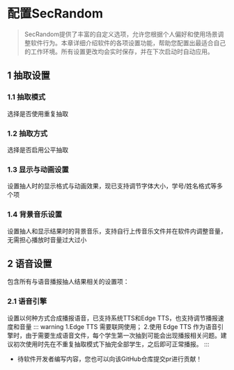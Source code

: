# 配置SecRandom

<ArticleMetadata />

> SecRandom提供了丰富的自定义选项，允许您根据个人偏好和使用场景调整软件行为。本章详细介绍软件的各项设置功能，帮助您配置出最适合自己的工作环境。所有设置更改均会实时保存，并在下次启动时自动应用。

## 1 抽取设置
### 1.1 抽取模式
选择是否使用重复抽取

### 1.2 抽取方式
选择是否启用公平抽取

### 1.3 显示与动画设置
设置抽人时的显示格式与动画效果，现已支持调节字体大小，学号/姓名格式等多个项

### 1.4 背景音乐设置
设置抽人和显示结果时的背景音乐，支持自行上传音乐文件并在软件内调整音量，无需担心播放时音量过大过小

## 2 语音设置
包含所有与语音播报抽人结果相关的设置项：

### 2.1 语音引擎
设置以何种方式合成播报语音，已支持系统TTS和Edge TTS，也支持调节播报速度和音量
::: warning
1.Edge TTS 需要联网使用；
2.使用 Edge TTS 作为语音引擎时，由于需要生成语音文件，每个学生第一次抽到可能会出现播报相关问题。建议初次使用时先在不重复抽取模式下抽完全部学生，之后即可正常播报。
:::

- 待软件开发者编写内容，您也可以向该GitHub仓库提交pr进行贡献！
